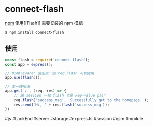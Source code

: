 # connect-flash
[npm](https://www.npmjs.com/package/connect-flash)
使用[[Flash]] 需要安裝的 npm 模組
```shell
$ npm install connect-flash
```

## 使用
```js
const flash = require('connect-flash');
const app = express();

// middleware: 會生成一個 req.flash 可做使用
app.use(flash());	
```

```js
// 第一種用法
app.get('/', (req, res) => {
	// 跟 session 一樣 flash 也是 key-value pair
	req.flash('success_msg', 'Successfully get to the homepage.');
	res.send('Hi, ' + req.flash('success_msg'));
})
```
#js #backEnd #server #storage #expressJs #session #npm #module 